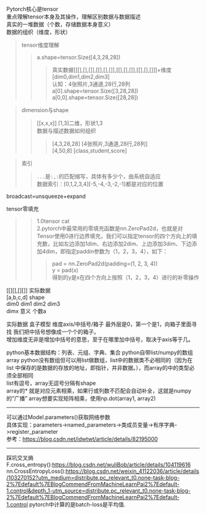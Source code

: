 Pytorch核心是tensor<br>
重点理解tensor本身及其操作，理解区别数据与数据描述<br>
真实的一堆数据（个数，存储数据本身意义）<br>
数据的组织（维度，形状）

>tensor维度理解
>>a.shape=tensor.Size([4,3,28,28])
>>>真实数据[[[],[],[]],[[],[],[]],[[],[],[]],[[],[],[]]]+维度[dim0,dim1,dim2,dim3]<br>
>>>认知：4张照片,3通道,28行,28列<br>
>>>a[0].shape=tensor.Size([3,28,28])<br>
>>>a[0,0].shape=tensor.Size([28,28])

>dimension与shape
>>[[x,x,x]] [1,3]二维，形状1,3<br>
>>数据与描述数据如何组织
>>>[4,3,28,28] [4张照片,3通道,28行,28列]<br>
>>>[4,50,8] [class,student,score]<br>


>索引
>>`...`是`:,:`的匹配缩写，具体有多少个，由系统自适应<br>
>>数据索引：[0,1,2,3,4][-5,-4,-3,-2,-1]都是对应的位置


broadcast=unsqueeze+expand

tensor零填充
>>1.0tensor cat  
>>2.pytorch中最常用的零填充函数是nn.ZeroPad2d，也就是对Tensor使用0进行边界填充，我们可以指定tensor的四个方向上的填充数，比如左边添加1dim、右边添加2dim、上边添加3dim、下边添加4dim，即指定paddin参数为（1，2，3，4），如下：  
>>>pad = nn.ZeroPad2d(padding=(1, 2, 3, 4))  
>>>y = pad(x)  
>>>得到的y是x在四个方向上按照（1，2，3，4）进行的补零操作

[[][],[][]] 实际数据  
[a,b,c,d]   shape  
dim0 dim1 dim2 dim3  
dimx 意义 个数a  


实际数据 盒子模型
维度axis/中括号/箱子 最外层是0，第一个是1，向箱子里面寻找
我们把中括号想像成一个个的箱子。  
增加维度无非是增加中括号的意思，至于在哪里加中括号，取决于axis等于几。  

python基本数据结构：列表、元组、字典、集合
python自带list/numpy的数组array
python没有数组但可以用list做数组，list中的数据类不必相同的（因为在list 中保存的是数据的存放的地址，即指针，并非数据。），而array的中的类型必须全部相同  
list有逗号，array无逗号分隔有shape   
array的* 就是对应元素相乘，如果行或列数不匹配会自动补全，这就是numpy的”广播” 
array想要实现矩阵相乘，使用np.dot(array1, array2)  


***
可以通过Model.parameters()获取网络参数  
具体实现：parameters->named_parameters->类成员变量->有序字典->register_parameter  
参考：https://blog.csdn.net/idwtwt/article/details/82195000

***
踩坑交叉熵
F.cross_entropy():https://blog.csdn.net/wuliBob/article/details/104119616
nn.CrossEntropyLoss():https://blog.csdn.net/weixin_41122036/article/details/103270152?utm_medium=distribute.pc_relevant_t0.none-task-blog-2%7Edefault%7EBlogCommendFromMachineLearnPai2%7Edefault-1.control&depth_1-utm_source=distribute.pc_relevant_t0.none-task-blog-2%7Edefault%7EBlogCommendFromMachineLearnPai2%7Edefault-1.control pytorch中计算的是batch-loss是平均值.

